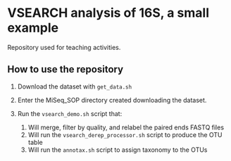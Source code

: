 # VSEARCH analysis of 16S, a small example

Repository used for teaching activities.


## How to use the repository

1. Download the dataset with `get_data.sh`

1. Enter the MiSeq_SOP directory created downloading the dataset.

1. Run the `vsearch_demo.sh` script that:
	1. Will merge, filter by quality, and relabel the paired ends FASTQ files
	1. Will run the `vsearch_derep_processor.sh` script to produce the OTU table
	1. Will run the `annotax.sh` script to assign taxonomy to the OTUs

	
